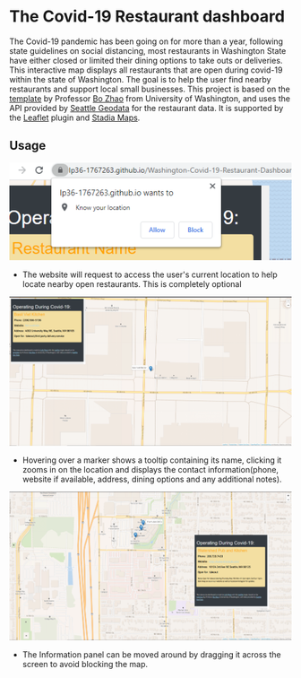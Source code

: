 # The Covid-19 Restaurant dashboard

The Covid-19 pandemic has been going on for more than a year, following state guidelines on social distancing, most restaurants in Washington State have either closed or limited their dining options to take outs or deliveries. This interactive map displays all restaurants that are open during covid-19 within the state of Washington. The goal is to help the user find nearby restaurants and support local small businesses. This project is based on the [template](https://github.com/jakobzhao/geog458/tree/master/weeks/week06) by Professor [Bo Zhao](https://github.com/jakobzhao) from University of Washington, and uses the API provided by [Seattle Geodata](https://data-seattlecitygis.opendata.arcgis.com/) for the restaurant data. It is supported by the [Leaflet](https://leafletjs.com/) plugin and [Stadia Maps](https://stadiamaps.com).

## Usage

![screenshot](img/Screenshot_3.png)
* The website will request to access the user's current location to help locate nearby open restaurants. This is completely optional



![screenshot](img/Screenshot_1.png)
* Hovering over a marker shows a tooltip containing its name, clicking it zooms in on the location and displays the contact information(phone, website if available, address, dining options and any additional notes).

![screenshot](img/Screenshot_2.png)
* The Information panel can be moved around by dragging it across the screen to avoid blocking the map.
